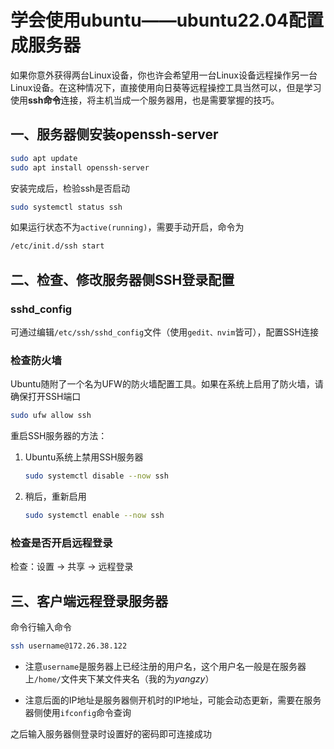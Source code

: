 # 学会使用ubuntu——ubuntu22.04配置成服务器

如果你意外获得两台Linux设备，你也许会希望用一台Linux设备远程操作另一台Linux设备。在这种情况下，直接使用向日葵等远程操控工具当然可以，但是学习使用**ssh命令**连接，将主机当成一个服务器用，也是需要掌握的技巧。

## 一、服务器侧安装openssh-server

``` bash
sudo apt update
sudo apt install openssh-server
```
安装完成后，检验ssh是否启动
``` bash
sudo systemctl status ssh
```
如果运行状态不为`active(running)`，需要手动开启，命令为
``` bash
/etc/init.d/ssh start
```

## 二、检查、修改服务器侧SSH登录配置

### sshd_config
可通过编辑`/etc/ssh/sshd_config`文件（使用`gedit、nvim`皆可），配置SSH连接

### 检查防火墙
Ubuntu随附了一个名为UFW的防火墙配置工具。如果在系统上启用了防火墙，请确保打开SSH端口
``` bash
sudo ufw allow ssh
```
重启SSH服务器的方法：
1. Ubuntu系统上禁用SSH服务器
    ``` bash
    sudo systemctl disable --now ssh
    ```
2. 稍后，重新启用
    ``` bash
    sudo systemctl enable --now ssh
    ```

### 检查是否开启远程登录
检查：设置 -> 共享 -> 远程登录

## 三、客户端远程登录服务器
命令行输入命令
``` bash
ssh username@172.26.38.122
```
- 注意`username`是服务器上已经注册的用户名，这个用户名一般是在服务器上`/home/`文件夹下某文件夹名（我的为*yangzy*）

- 注意后面的IP地址是服务器侧开机时的IP地址，可能会动态更新，需要在服务器侧使用`ifconfig`命令查询

之后输入服务器侧登录时设置好的密码即可连接成功



